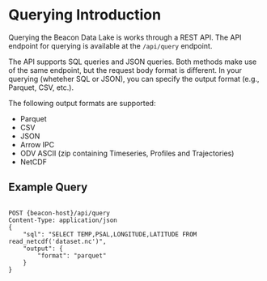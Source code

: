# Querying Introduction

Querying the Beacon Data Lake is works through a REST API. The API endpoint for querying is available at the `/api/query` endpoint.

The API supports SQL queries and JSON queries. Both methods make use of the same endpoint, but the request body format is different.
In your querying (wheteher SQL or JSON), you can specify the output format (e.g., Parquet, CSV, etc.).

The following output formats are supported:

- Parquet
- CSV
- JSON
- Arrow IPC
- ODV ASCII (zip containing Timeseries, Profiles and Trajectories)
- NetCDF

## Example Query

```http

POST {beacon-host}/api/query
Content-Type: application/json
{
    "sql": "SELECT TEMP,PSAL,LONGITUDE,LATITUDE FROM read_netcdf('dataset.nc')",
    "output": {
        "format": "parquet"
    }
}
```
